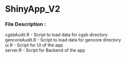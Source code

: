 # ShinyApp_V2

### File Description : 
cgsbAudit.R - Script to load data for cgsb directory <br />
gencoreAudit.R - Script to load data for gencore directory <br />
ui.R - Script for UI of the app <br />
server.R - Script for Backend of the app <br />
